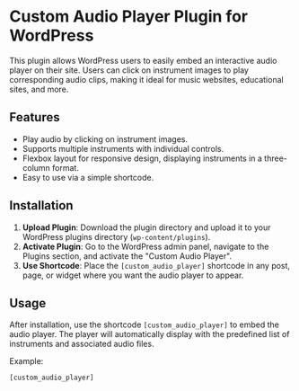 # Custom Audio Player Plugin for WordPress

This plugin allows WordPress users to easily embed an interactive audio player on their site. Users can click on instrument images to play corresponding audio clips, making it ideal for music websites, educational sites, and more.

## Features

- Play audio by clicking on instrument images.
- Supports multiple instruments with individual controls.
- Flexbox layout for responsive design, displaying instruments in a three-column format.
- Easy to use via a simple shortcode.

## Installation

1. **Upload Plugin**: Download the plugin directory and upload it to your WordPress plugins directory (`wp-content/plugins`).
2. **Activate Plugin**: Go to the WordPress admin panel, navigate to the Plugins section, and activate the "Custom Audio Player".
3. **Use Shortcode**: Place the `[custom_audio_player]` shortcode in any post, page, or widget where you want the audio player to appear.

## Usage

After installation, use the shortcode `[custom_audio_player]` to embed the audio player. The player will automatically display with the predefined list of instruments and associated audio files.

Example:
```html
[custom_audio_player]
